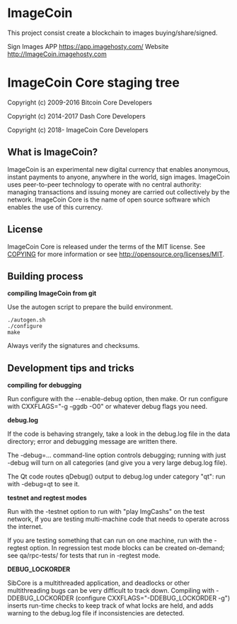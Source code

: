 # ImageCoin
This project consist create a blockchain to images buying/share/signed.

Sign Images APP https://app.imagehosty.com/
Website http://ImageCoin.imagehosty.com

ImageCoin Core staging tree
===============================

Copyright (c) 2009-2016 Bitcoin Core Developers

Copyright (c) 2014-2017 Dash Core Developers

Copyright (c) 2018- ImageCoin Core Developers


What is ImageCoin?
----------------

ImageCoin is an experimental new digital currency that enables anonymous, instant
payments to anyone, anywhere in the world, sign images. ImageCoin uses peer-to-peer technology
to operate with no central authority: managing transactions and issuing money
are carried out collectively by the network. ImageCoin Core is the name of open
source software which enables the use of this currency.


License
-------

ImageCoin Core is released under the terms of the MIT license. See [COPYING](COPYING) for more
information or see http://opensource.org/licenses/MIT.


Building process
-----------------

**compiling ImageCoin from git**

Use the autogen script to prepare the build environment.

    ./autogen.sh
    ./configure
    make

Always verify the signatures and checksums.


Development tips and tricks
---------------------------

**compiling for debugging**

Run configure with the --enable-debug option, then make. Or run configure with
CXXFLAGS="-g -ggdb -O0" or whatever debug flags you need.

**debug.log**

If the code is behaving strangely, take a look in the debug.log file in the data directory;
error and debugging message are written there.

The -debug=... command-line option controls debugging; running with just -debug will turn
on all categories (and give you a very large debug.log file).

The Qt code routes qDebug() output to debug.log under category "qt": run with -debug=qt
to see it.

**testnet and regtest modes**

Run with the -testnet option to run with "play ImgCashs" on the test network, if you
are testing multi-machine code that needs to operate across the internet.

If you are testing something that can run on one machine, run with the -regtest option.
In regression test mode blocks can be created on-demand; see qa/rpc-tests/ for tests
that run in -regtest mode.

**DEBUG_LOCKORDER**

SibCore is a multithreaded application, and deadlocks or other multithreading bugs
can be very difficult to track down. Compiling with -DDEBUG_LOCKORDER (configure
CXXFLAGS="-DDEBUG_LOCKORDER -g") inserts run-time checks to keep track of what locks
are held, and adds warning to the debug.log file if inconsistencies are detected.
